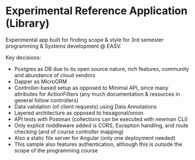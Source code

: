 
# Experimental Reference Application (Library)

Experimental app built for finding scope & style for 3rd semester programming & Systems development @ EASV.

Key decisions:

- Postgres as DB due to its open source nature, rich features, community and abundance of cloud vendors
- Dapper as MicroORM
- Controller-based setup as opposed to Minimal API, since many attributes for ActionFilters (any much documentation & resources in general follow controllers)
- Data validation (of client requests) using Data Annotations
- Layered architecture as opposed to hexagonal/onion
- API tests with Postman (collections can be executed with newman CLI)
- Only explicit middleware added is CORS, Exception handling, and route checking (and of course controller mapping)
- Also a static file server for Angular (only one deployment needed)
- This sample also features authentication, although this is outside the scope of the programming course


